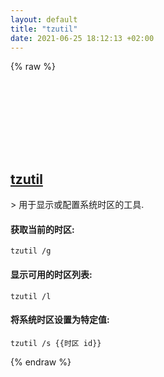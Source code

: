 ```yaml
---
layout: default
title: "tzutil"
date: 2021-06-25 18:12:13 +02:00
---
```

{% raw %}
<h2 id="tzutil">
  <a href="/zh/windows/tzutil.html">tzutil</a> <a href="#tzutil"><svg class="icon">
    <use href="/assets/images/unicode_sprite.svg#link" />
  </svg></a>
</h2>
> 用于显示或配置系统时区的工具.

#### 获取当前的时区:
```shell
tzutil /g
```
#### 显示可用的时区列表:
```shell
tzutil /l
```
#### 将系统时区设置为特定值:
```shell
tzutil /s {{时区 id}}
```
{% endraw %}